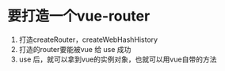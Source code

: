 # 要打造一个vue-router
1. 打造createRouter，createWebHashHistory
2. 打造的router要能被vue 给 use 成功
3. use 后，就可以拿到vue的实例对象，也就可以用vue自带的方法